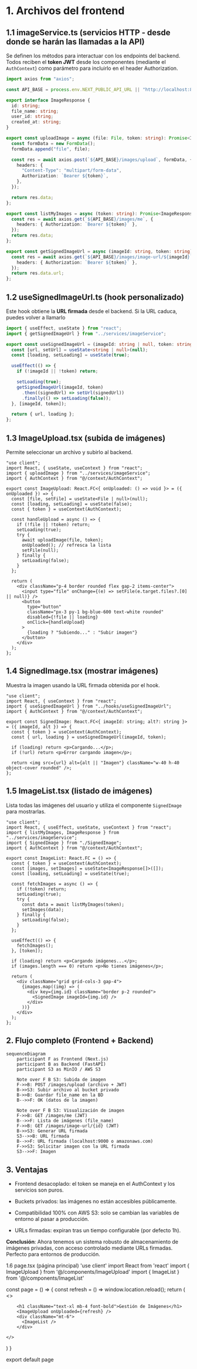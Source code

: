 # 1. Archivos del frontend
## 1.1 imageService.ts (servicios HTTP - desde donde se harán las llamadas a la API)
Se definen los métodos para interactuar con los endpoints del backend.
Todos reciben el **token JWT** desde los componentes (mediante el ```AuthContext```) como parámetro para incluirlo en el header Authorization.

```ts
import axios from "axios";

const API_BASE = process.env.NEXT_PUBLIC_API_URL || "http://localhost:8000";

export interface ImageResponse {
  id: string;
  file_name: string;
  user_id: string;
  created_at: string;
}

export const uploadImage = async (file: File, token: string): Promise<ImageResponse> => {
  const formData = new FormData();
  formData.append("file", file);

  const res = await axios.post(`${API_BASE}/images/upload`, formData, {
    headers: {
      "Content-Type": "multipart/form-data",
      Authorization: `Bearer ${token}`,
    },
  });

  return res.data;
};

export const listMyImages = async (token: string): Promise<ImageResponse[]> => {
  const res = await axios.get(`${API_BASE}/images/me`, {
    headers: { Authorization: `Bearer ${token}` },
  });
  return res.data;
};

export const getSignedImageUrl = async (imageId: string, token: string): Promise<string> => {
  const res = await axios.get(`${API_BASE}/images/image-url/${imageId}`, {
    headers: { Authorization: `Bearer ${token}` },
  });
  return res.data.url;
};
```

## 1.2 useSignedImageUrl.ts (hook personalizado)
Este hook obtiene la **URL firmada** desde el backend. Si la URL caduca, puedes volver a llamarlo

```ts
import { useEffect, useState } from "react";
import { getSignedImageUrl } from "../services/imageService";

export const useSignedImageUrl = (imageId: string | null, token: string | null) => {
  const [url, setUrl] = useState<string | null>(null);
  const [loading, setLoading] = useState(true);

  useEffect(() => {
    if (!imageId || !token) return;

    setLoading(true);
    getSignedImageUrl(imageId, token)
      .then((signedUrl) => setUrl(signedUrl))
      .finally(() => setLoading(false));
  }, [imageId, token]);

  return { url, loading };
};
```

## 1.3 ImageUpload.tsx (subida de imágenes)
Permite seleccionar un archivo y subirlo al backend.

```tsx
"use client";
import React, { useState, useContext } from "react";
import { uploadImage } from "../services/imageService";
import { AuthContext } from "@/context/AuthContext";

export const ImageUpload: React.FC<{ onUploaded: () => void }> = ({ onUploaded }) => {
  const [file, setFile] = useState<File | null>(null);
  const [loading, setLoading] = useState(false);
  const { token } = useContext(AuthContext);

  const handleUpload = async () => {
    if (!file || !token) return;
    setLoading(true);
    try {
      await uploadImage(file, token);
      onUploaded(); // refresca la lista
      setFile(null);
    } finally {
      setLoading(false);
    }
  };

  return (
    <div className="p-4 border rounded flex gap-2 items-center">
      <input type="file" onChange={(e) => setFile(e.target.files?.[0] || null)} />
      <button
        type="button"
        className="px-3 py-1 bg-blue-600 text-white rounded"
        disabled={!file || loading}
        onClick={handleUpload}
      >
        {loading ? "Subiendo..." : "Subir imagen"}
      </button>
    </div>
  );
};
```


## 1.4 SignedImage.tsx (mostrar imágenes)
Muestra la imagen usando la URL firmada obtenida por el hook.

```tsx
"use client";
import React, { useContext } from "react";
import { useSignedImageUrl } from "../hooks/useSignedImageUrl";
import { AuthContext } from "@/context/AuthContext";

export const SignedImage: React.FC<{ imageId: string; alt?: string }> = ({ imageId, alt }) => {
  const { token } = useContext(AuthContext);
  const { url, loading } = useSignedImageUrl(imageId, token);

  if (loading) return <p>Cargando...</p>;
  if (!url) return <p>Error cargando imagen</p>;

  return <img src={url} alt={alt || "Imagen"} className="w-40 h-40 object-cover rounded" />;
};
```

## 1.5 ImageList.tsx (listado de imágenes)
Lista todas las imágenes del usuario y utiliza el componente ```SignedImage``` para mostrarlas.
```tsx
"use client";
import React, { useEffect, useState, useContext } from "react";
import { listMyImages, ImageResponse } from "../services/imageService";
import { SignedImage } from "./SignedImage";
import { AuthContext } from "@/context/AuthContext";

export const ImageList: React.FC = () => {
  const { token } = useContext(AuthContext);
  const [images, setImages] = useState<ImageResponse[]>([]);
  const [loading, setLoading] = useState(true);

  const fetchImages = async () => {
    if (!token) return;
    setLoading(true);
    try {
      const data = await listMyImages(token);
      setImages(data);
    } finally {
      setLoading(false);
    }
  };

  useEffect(() => {
    fetchImages();
  }, [token]);

  if (loading) return <p>Cargando imágenes...</p>;
  if (images.length === 0) return <p>No tienes imágenes</p>;

  return (
    <div className="grid grid-cols-3 gap-4">
      {images.map((img) => (
        <div key={img.id} className="border p-2 rounded">
          <SignedImage imageId={img.id} />
        </div>
      ))}
    </div>
  );
};
```

## 2. Flujo completo (Frontend + Backend)
```mermaid
sequenceDiagram
    participant F as Frontend (Next.js)
    participant B as Backend (FastAPI)
    participant S3 as MinIO / AWS S3

    Note over F B S3: Subida de imagen
    F->>B: POST /images/upload (archivo + JWT)
    B->>S3: Subir archivo al bucket privado
    B->>B: Guardar file_name en la BD
    B-->>F: OK (datos de la imagen)

    Note over F B S3: Visualización de imagen
    F->>B: GET /images/me (JWT)
    B-->>F: Lista de imágenes (file_name)
    F->>B: GET /images/image-url/{id} (JWT)
    B->>S3: Generar URL firmada
    S3-->>B: URL firmada
    B-->>F: URL firmada (localhost:9000 o amazonaws.com)
    F->>S3: Solicitar imagen con la URL firmada
    S3-->>F: Imagen
```


## 3. Ventajas

- Frontend desacoplado: el token se maneja en el AuthContext y los servicios son puros.

- Buckets privados: las imágenes no están accesibles públicamente.

- Compatibilidad 100% con AWS S3: solo se cambian las variables de entorno al pasar a producción.

- URLs firmadas: expiran tras un tiempo configurable (por defecto 1h).


**Conclusión**: Ahora tenemos un sistema robusto de almacenamiento de imágenes privadas, con acceso controlado mediante URLs firmadas. Perfecto para entornos de producción.










1.6 page.tsx (página principal)
'use client'
import React from 'react'
import { ImageUpload } from '@/components/ImageUpload'
import { ImageList } from '@/components/ImageList'

const page = () => {
  const refresh = () => window.location.reload();
  return (
    <>
     
        <h1 className="text-xl mb-4 font-bold">Gestión de Imágenes</h1>
        <ImageUpload onUploaded={refresh} />
        <div className="mt-6">
          <ImageList />
        </div>
    
    </>
    
  )
}

export default page
